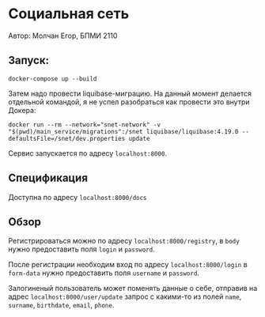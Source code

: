 # Социальная сеть

Автор: Молчан Егор, БПМИ 2110

## Запуск:

```docker-compose up --build```

Затем надо провести liquibase-миграцию. На данный момент делается отдельной командой, я не успел разобраться как провести это внутри Докера:

```docker run --rm --network="snet-network" -v "$(pwd)/main_service/migrations":/snet liquibase/liquibase:4.19.0 --defaultsFile=/snet/dev.properties update```

Сервис запускается по адресу ```localhost:8000```.

## Спецификация

Доступна по адресу ```localhost:8000/docs```

## Обзор

Регистрироваться можно по адресу ```localhost:8000/registry```, в ```body``` нужно предоставить поля ```login``` и ```password```.

После регистрации необходим вход по адресу ```localhost:8000/login``` в ```form-data``` нужно предоставить поля ```username``` и ```password```.

Залогиненый пользователь может поменять данные о себе, отправив на адрес ```localhost:8000/user/update``` запрос с какими-то из полей ```name```, ```surname```, ```birthdate```, ```email```, ```phone```.
